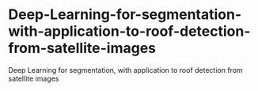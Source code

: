 # Deep-Learning-for-segmentation-with-application-to-roof-detection-from-satellite-images
Deep Learning for segmentation, with application to roof detection from satellite images
